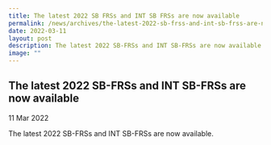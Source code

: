 ```yaml
---
title: The latest 2022 SB FRSs and INT SB FRSs are now available
permalink: /news/archives/the-latest-2022-sb-frss-and-int-sb-frss-are-now-available/
date: 2022-03-11
layout: post
description: The latest 2022 SB-FRSs and INT SB-FRSs are now available
image: ""
---
```


The latest 2022 SB-FRSs and INT SB-FRSs are now available
---------------------------------------------------------

11 Mar 2022

The latest 2022 SB-FRSs and INT SB-FRSs are now available.